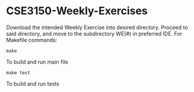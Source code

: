 # CSE3150-Weekly-Exercises
Download the intended Weekly Exercise into desired directory.
Proceed to said directory, and move to the subdirectory WE(#) in preferred IDE.
For Makefile commands:

    make
To build and run main file

    make test
To build and run tests
